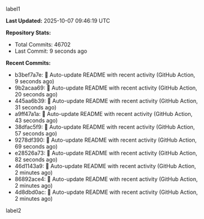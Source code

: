 
label1 
<!-- ACTIVITY_START -->
**Last Updated:** 2025-10-07 09:46:19 UTC

**Repository Stats:**
- Total Commits: 46702
- Last Commit: 9 seconds ago

**Recent Commits:**
- b3bef7a7e: 🤖 Auto-update README with recent activity (GitHub Action, 9 seconds ago)
- 9b2acaa69: 🤖 Auto-update README with recent activity (GitHub Action, 20 seconds ago)
- 445aa6b39: 🤖 Auto-update README with recent activity (GitHub Action, 31 seconds ago)
- a9ff47a1a: 🤖 Auto-update README with recent activity (GitHub Action, 43 seconds ago)
- 38dfac5f9: 🤖 Auto-update README with recent activity (GitHub Action, 57 seconds ago)
- 9278df390: 🤖 Auto-update README with recent activity (GitHub Action, 69 seconds ago)
- e28526a73: 🤖 Auto-update README with recent activity (GitHub Action, 82 seconds ago)
- 46d1143a9: 🤖 Auto-update README with recent activity (GitHub Action, 2 minutes ago)
- 86892ace4: 🤖 Auto-update README with recent activity (GitHub Action, 2 minutes ago)
- 4d8dbd0ac: 🤖 Auto-update README with recent activity (GitHub Action, 2 minutes ago)
<!-- ACTIVITY_END -->

label2
